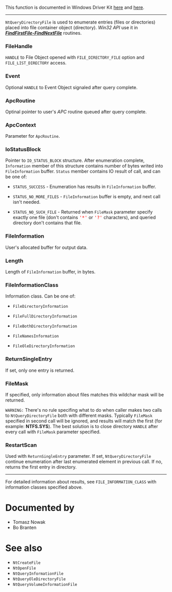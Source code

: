 This function is documented in Windows Driver Kit [here](https://learn.microsoft.com/en-us/windows-hardware/drivers/ddi/ntifs/nf-ntifs-ntquerydirectoryfile) and [here](https://learn.microsoft.com/en-us/windows-hardware/drivers/ddi/ntifs/nf-ntifs-zwquerydirectoryfile).

---

`NtQueryDirectoryFile` is used to enumerate entries (files or directories) placed into file container object (directory). *Win32 API* use it in <B><I><U>FindFirstFile-FindNextFile</B></I></U> routines.

### FileHandle

`HANDLE` to File Object opened with `FILE_DIRECTORY_FILE` option and `FILE_LIST_DIRECTORY` access.

### Event

Optional `HANDLE` to Event Object signaled after query complete.

### ApcRoutine

Optinal pointer to user's *APC* routine queued after query complete.

### ApcContext

Parameter for `ApcRoutine`.

### IoStatusBlock

Pointer to `IO_STATUS_BLOCK` structure. After enumeration complete, `Information` member of this structure contains number of bytes writed into `FileInformation` buffer. `Status` member contains IO result of call, and can be one of:

* `STATUS_SUCCESS` - Enumeration has results in `FileInformation` buffer.

* `STATUS_NO_MORE_FILES` - `FileInformation` buffer is empty, and next call isn't needed.
* `STATUS_NO_SUCH_FILE` - Returned when `FileMask` parameter specify exactly one file (don't contains <FONT FACE="monospace" COLOR="Red">'*'</FONT> or <FONT FACE="monospace" COLOR="Red">'?'</FONT> characters), and queried directory don't contains that file.

### FileInformation

User's allocated buffer for output data.

### Length

Length of `FileInformation` buffer, in bytes.

### FileInformationClass

Information class. Can be one of:

* `FileDirectoryInformation`	

* `FileFullDirectoryInformation`
* `FileBothDirectoryInformation`

* `FileNamesInformation`
* `FileOleDirectoryInformation`

### ReturnSingleEntry

If set, only one entry is returned.

### FileMask

If specified, only information about files matches this wildchar mask will be returned.

`WARNING:` There's no rule specifing what to do when caller makes two calls to `NtQueryDirectoryFile` both with different masks. Typically `FileMask` specified in second call will be ignored, and results will match the first (for example: **NTFS.SYS**). The best solution is to close directory `HANDLE` after every call with `FileMask` parameter specified. 

### RestartScan

Used with `ReturnSingleEntry` parameter. If set, `NtQueryDirectoryFile` continue enumeration after last enumerated element in previous call. If no, returns the first entry in directory.

---

For detailed information about results, see `FILE_INFORMATION_CLASS` with information classes specified above.

# Documented by

* Tomasz Nowak
* Bo Branten

# See also

* `NtCreateFile`
* `NtOpenFile`
* `NtQueryInformationFile`
* `NtQueryOleDirectoryFile`
* `NtQueryVolumeInformationFile`
